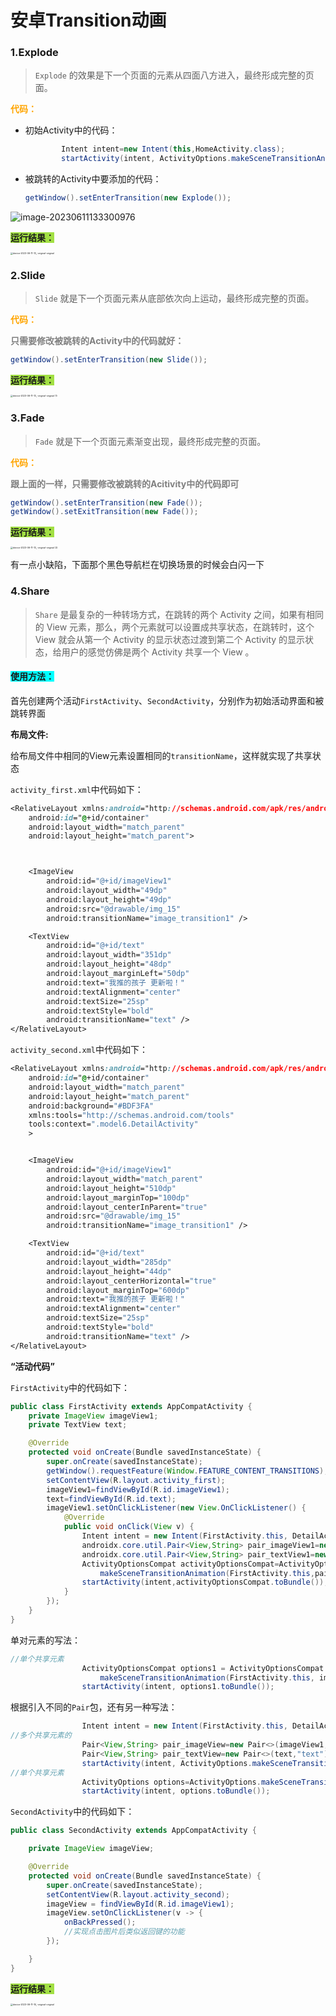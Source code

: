 # 安卓Transition动画



### 1.**Explode** 

> `Explode` 的效果是下一个页面的元素从四面八方进入，最终形成完整的页面。 

<font color="orange"><b>代码：</b></font>  

+ 初始Activity中的代码：

  ```java
          Intent intent=new Intent(this,HomeActivity.class);
          startActivity(intent, ActivityOptions.makeSceneTransitionAnimation(this).toBundle());
  ```

+ 被跳转的Activity中要添加的代码：

  ```java
  getWindow().setEnterTransition(new Explode());
  ```

![image-20230611133300976](https://voyager0587.oss-cn-guangzhou.aliyuncs.com/%E7%AC%94%E8%AE%B0%E5%9B%BE%E7%89%87/202306111333017.png)



<span style="background-color:#a2e043;"><b>运行结果：</b></span>

<img src="https://voyager0587.oss-cn-guangzhou.aliyuncs.com/%E7%AC%94%E8%AE%B0%E5%9B%BE%E7%89%87/202306111329812.gif" alt="device-2023-06-11-13_-original-original" style="zoom:25%;" />



### 2.Slide

> `Slide` 就是下一个页面元素从底部依次向上运动，最终形成完整的页面。



<font color="orange"><b>代码：</b></font>

**<font color=Gray>只需要修改被跳转的Activity中的代码就好：</font>**

```JAVA
getWindow().setEnterTransition(new Slide());
```

<span style="background-color:#a2e043;"><b>运行结果：</b></span>

<img src="https://voyager0587.oss-cn-guangzhou.aliyuncs.com/%E7%AC%94%E8%AE%B0%E5%9B%BE%E7%89%87/202306111341050.gif" alt="device-2023-06-11-13_-original-original (1)" style="zoom:25%;" />

### 3.Fade

> `Fade` 就是下一个页面元素渐变出现，最终形成完整的页面。



<font color="orange"><b>代码：</b></font>

**<font color=Gray>跟上面的一样，只需要修改被跳转的Acitivity中的代码即可</font>**

```java
getWindow().setEnterTransition(new Fade());
getWindow().setExitTransition(new Fade());
```

<span style="background-color:#a2e043;"><b>运行结果：</b></span>

<img src="https://voyager0587.oss-cn-guangzhou.aliyuncs.com/%E7%AC%94%E8%AE%B0%E5%9B%BE%E7%89%87/202306111345086.gif" alt="device-2023-06-11-13_-original-original (2)" style="zoom:25%;" />



有一点小缺陷，下面那个黑色导航栏在切换场景的时候会白闪一下

### 4.Share

> `Share` 是最复杂的一种转场方式，在跳转的两个 Activity 之间，如果有相同的 View 元素，那么，两个元素就可以设置成共享状态，在跳转时，这个 View 就会从第一个 Activity 的显示状态过渡到第二个 Activity 的显示状态，给用户的感觉仿佛是两个 Activity 共享一个 View 。

#### <span style="background-color:#00FFFF;"><b>使用方法：</b></span>

首先创建两个活动`FirstActivity`、`SecondActivity`，分别作为初始活动界面和被跳转界面

**布局文件:**

给布局文件中相同的View元素设置相同的`transitionName`，这样就实现了共享状态

`activity_first.xml`中代码如下：

```css
<RelativeLayout xmlns:android="http://schemas.android.com/apk/res/android"
    android:id="@+id/container"
    android:layout_width="match_parent"
    android:layout_height="match_parent">



    <ImageView
        android:id="@+id/imageView1"
        android:layout_width="49dp"
        android:layout_height="49dp"
        android:src="@drawable/img_15"
        android:transitionName="image_transition1" />

    <TextView
        android:id="@+id/text"
        android:layout_width="351dp"
        android:layout_height="48dp"
        android:layout_marginLeft="50dp"
        android:text="我推的孩子 更新啦！"
        android:textAlignment="center"
        android:textSize="25sp"
        android:textStyle="bold"
        android:transitionName="text" />
</RelativeLayout>
```

`activity_second.xml`中代码如下：

```css
<RelativeLayout xmlns:android="http://schemas.android.com/apk/res/android"
    android:id="@+id/container"
    android:layout_width="match_parent"
    android:layout_height="match_parent"
    android:background="#BDF3FA"
    xmlns:tools="http://schemas.android.com/tools"
    tools:context=".model6.DetailActivity"
    >


    <ImageView
        android:id="@+id/imageView1"
        android:layout_width="match_parent"
        android:layout_height="510dp"
        android:layout_marginTop="100dp"
        android:layout_centerInParent="true"
        android:src="@drawable/img_15"
        android:transitionName="image_transition1" />

    <TextView
        android:id="@+id/text"
        android:layout_width="285dp"
        android:layout_height="44dp"
        android:layout_centerHorizontal="true"
        android:layout_marginTop="600dp"
        android:text="我推的孩子 更新啦！"
        android:textAlignment="center"
        android:textSize="25sp"
        android:textStyle="bold"
        android:transitionName="text" />
</RelativeLayout>
```

**“活动代码”**

`FirstActivity`中的代码如下：

```java
public class FirstActivity extends AppCompatActivity {
    private ImageView imageView1;
    private TextView text;

    @Override
    protected void onCreate(Bundle savedInstanceState) {
        super.onCreate(savedInstanceState);
        getWindow().requestFeature(Window.FEATURE_CONTENT_TRANSITIONS);
        setContentView(R.layout.activity_first);
        imageView1=findViewById(R.id.imageView1);
        text=findViewById(R.id.text);
        imageView1.setOnClickListener(new View.OnClickListener() {
            @Override
            public void onClick(View v) {
				Intent intent = new Intent(FirstActivity.this, DetailActivity.class);
                androidx.core.util.Pair<View,String> pair_imageView1=new androidx.core.util.Pair<>(imageView1,"image_transition1");
                androidx.core.util.Pair<View,String> pair_textView1=new androidx.core.util.Pair<>(text,"text");
                ActivityOptionsCompat activityOptionsCompat=ActivityOptionsCompat.
                    makeSceneTransitionAnimation(FirstActivity.this,pair_imageView1,pair_textView1);
                startActivity(intent,activityOptionsCompat.toBundle());
            }
        });
    }
}
```

单对元素的写法：

```java
//单个共享元素
                ActivityOptionsCompat options1 = ActivityOptionsCompat.
                    makeSceneTransitionAnimation(FirstActivity.this, imageView1, "image_transition1");
                startActivity(intent, options1.toBundle());
```

根据引入不同的`Pair`包，还有另一种写法：

```java
                Intent intent = new Intent(FirstActivity.this, DetailActivity.class);
//多个共享元素的
                Pair<View,String> pair_imageView=new Pair<>(imageView1,"image_transition1");
                Pair<View,String> pair_textView=new Pair<>(text,"text");
                startActivity(intent, ActivityOptions.makeSceneTransitionAnimation(FirstActivity.this,pair_imageView,pair_textView).toBundle());
//单个共享元素
                ActivityOptions options=ActivityOptions.makeSceneTransitionAnimation(FirstActivity.this,imageView1,"image_transition1");
                startActivity(intent, options.toBundle());

```

`SecondActivity`中的代码如下：

```java
public class SecondActivity extends AppCompatActivity {

    private ImageView imageView;

    @Override
    protected void onCreate(Bundle savedInstanceState) {
        super.onCreate(savedInstanceState);
        setContentView(R.layout.activity_second);
        imageView = findViewById(R.id.imageView1);
        imageView.setOnClickListener(v -> {
            onBackPressed();
            //实现点击图片后类似返回键的功能
        });

    }
}
```

<span style="background-color:#a2e043;"><b>运行结果：</b></span>

<img src="https://voyager0587.oss-cn-guangzhou.aliyuncs.com/%E7%AC%94%E8%AE%B0%E5%9B%BE%E7%89%87/202306111917061.gif" alt="device-2023-06-11-19_-original-original" style="zoom:25%;" />